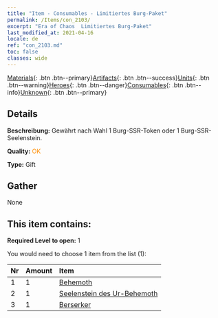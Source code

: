 ```yaml
---
title: "Item - Consumables - Limitiertes Burg-Paket"
permalink: /Items/con_2103/
excerpt: "Era of Chaos  Limitiertes Burg-Paket"
last_modified_at: 2021-04-16
locale: de
ref: "con_2103.md"
toc: false
classes: wide
---
```

 [Materials](/de/Items/){: .btn .btn--primary}[Artifacts](/de/Items/Artifacts/){: .btn .btn--success}[Units](/de/Items/Units/){: .btn .btn--warning}[Heroes](/de/Items/Heroes/){: .btn .btn--danger}[Consumables](/de/Items/Consumables/){: .btn .btn--info}[Unknown](/de/Items/Unknown/){: .btn .btn--primary}

## Details
 **Beschreibung:** Gewährt nach Wahl 1 Burg-SSR-Token oder 1 Burg-SSR-Seelenstein.

 **Quality:** <span style="color: #FF8C00">OK</span>

 **Type:** Gift

## Gather

  None

## This item contains:

 **Required Level to open:** 1

 You would need to choose 1 item from the list (1):

  | Nr | Amount |     Item    |
  |:---|:-------|:------------|
  | 1 | 1 | [Behemoth](/de/Items/unt_223/) |  | 
  | 2 | 1 | [Seelenstein des Ur-Behemoth](/de/Items/unt_311/) |  | 
  | 3 | 1 | [Berserker](/de/Items/unt_224/) |  | 
